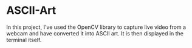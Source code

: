 # ASCII-Art

In this project, I've used the OpenCV library to capture live video from a webcam and have converted it into ASCII art. It is then displayed in the terminal itself.
